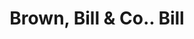 ---
doi: 10.7916/D88K8N5H
date_other: '1874'
date_other_textual: '1874'
form: printed ephemera
genre:
- Invoices
name:
- Brown, Bill & Co.
object_in_context_url: https://biggert.cul.columbia.edu/items/view/ave_biggert_01175
subject_hierarchical_geographic:
- Ogdensburg, New York, United States
subject_name:
- Brown, Bill & Co.
title: Brown, Bill & Co.. Bill
sort_title: Brown, Bill & Co.. Bill
call_number: ave_biggert_01175
coordinates:
- 44.7,-75.48333333333333
pid: ave_biggert_01175
identifiers: ave_biggert_01175
permalink: /biggert/ave_biggert_01175/
layout: iiif-image-page
---